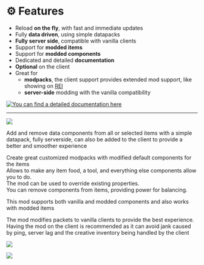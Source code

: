 # ⚙️ Features
- Reload **on the fly**, with fast and immediate updates
- Fully **data driven**, using simple datapacks
- **Fully server side**, compatible with vanilla clients
- Support for **modded items**
- Support for **modded components**
- Dedicated and detailed **documentation**
- **Optional** on the client
- Great for
  - **modpacks**, the client support provides extended mod support, like showing on [REI](https://modrinth.com/mod/rei)
  - **server-side** modding with the vanilla compatibility

[![You can find a detailed documentation here](https://cdn.jsdelivr.net/npm/@intergrav/devins-badges@3/assets/cozy/documentation/generic_vector.svg)](https://docs.awakenedredstone.com/minecraft/default_components/introduction/)

---

![](https://cdn.modrinth.com/data/ReIHZWEq/images/56c485403890a5ef8d4e7f78cfe2155f596ce7e7.png)

Add and remove data components from all or selected items with a simple datapack, fully serverside,
can also be added to the client to provide a better and smoother experience

Create great customized modpacks with modified default components for the items   
Allows to make any item food, a tool, and everything else components allow you to do.  
The mod can be used to override existing properties.  
You can remove components from items, providing power for balancing.

This mod supports both vanilla and modded components and also works with modded items

The mod modifies packets to vanilla clients to provide the best experience.
Having the mod on the client is recommended as it can avoid jank caused by ping, server lag and the creative inventory being handled by the client

![](https://cdn.modrinth.com/data/ReIHZWEq/images/a898ff0c3be6b9c6b5262dc5e510e111d3bb62c3.png)

![](https://cdn.modrinth.com/data/ReIHZWEq/images/aaee20f9ec5e19f3c8801402a54da6a7844dc16b.png)

<!--a href="https://bisecthosting.com/Redstone?r=default_components" target="_blank">
  <div>
    <img src="https://www.bisecthosting.com/partners/custom-banners/acf5ce83-7faa-4bf7-ac60-1adc12f4fadd.png"/>
  </div>
</a-->
